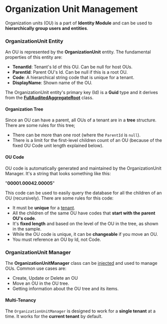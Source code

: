 # Organization Unit Management

Organization units (OU) is a part of **Identity Module** and can be used to **hierarchically group users and entities**. 

### OrganizationUnit Entity

An OU is represented by the **OrganizationUnit** entity. The fundamental properties of this entity are:

- **TenantId**: Tenant's Id of this OU. Can be null for host OUs.
- **ParentId**: Parent OU's Id. Can be null if this is a root OU.
- **Code**: A hierarchical string code that is unique for a tenant.
- **DisplayName**: Shown name of the OU.

The OrganizationUnit entity's primary key (Id) is a **Guid** type and it derives from the [**FullAuditedAggregateRoot**](../Entities.md) class.

#### Organization Tree

Since an OU can have a parent, all OUs of a tenant are in a **tree** structure. There are some rules for this tree;

- There can be more than one root (where the `ParentId` is `null`).
- There is a limit for the first-level children count of an OU (because of the fixed OU Code unit length explained below).

#### OU Code

OU code is automatically generated and maintained by the OrganizationUnit Manager. It's a string that looks something like this:

"**00001.00042.00005**"

This code can be used to easily query the database for all the children of an OU (recursively). There are some rules for this code:

- It must be **unique** for a [tenant](../Multi-Tenancy.md).
- All the children of the same OU have codes that **start with the parent OU's code**.
- It's **fixed length** and based on the level of the OU in the tree, as shown in the sample.
- While the OU code is unique, it can be **changeable** if you move an OU.
- You must reference an OU by Id, not Code.

### OrganizationUnit Manager

The **OrganizationUnitManager** class can be [injected](../Dependency-Injection.md) and used to manage OUs. Common use cases are:

- Create, Update or Delete an OU
- Move an OU in the OU tree.
- Getting information about the OU tree and its items.

#### Multi-Tenancy

The `OrganizationUnitManager` is designed to work for a **single tenant** at a time. It works for the **current tenant** by default.
